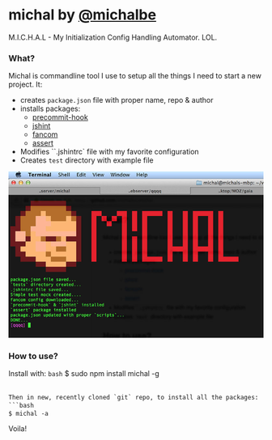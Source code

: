 # michal by [@michalbe](http://github.com/michalbe) #
M.I.C.H.A.L - My Initialization Config Handling Automator. LOL.

### What? ###
Michal is commandline tool I use to setup all the things I need to start a new project. It:
  * creates `package.json` file with proper name, repo & author
  * installs packages:
     * [precommit-hook](https://www.npmjs.org/package/precommit-hook)
     * [jshint](https://www.npmjs.org/package/jshint)
     * [fancom](https://github.com/michalbe/fancom)
     * [assert](https://www.npmjs.org/package/assert)
  * Modifies ``.jshintrc` file with my favorite configuration
  * Creates `test` directory with example file

![michal](https://raw.githubusercontent.com/michalbe/michal/master/screen.jpg)

### How to use? ###
Install with:
```bash```
 $ sudo npm install michal -g
```

Then in new, recently cloned `git` repo, to install all the packages:
```bash
$ michal -a
```

Voila!

